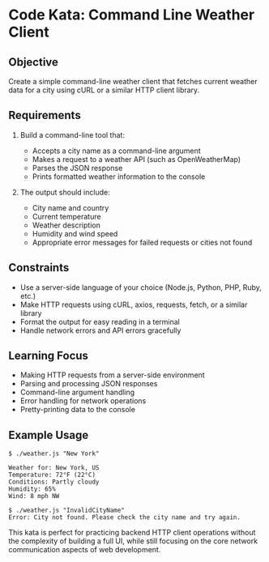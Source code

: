 # Code Kata: Command Line Weather Client

## Objective
Create a simple command-line weather client that fetches current weather data for a city using cURL or a similar HTTP client library.

## Requirements
1. Build a command-line tool that:
   - Accepts a city name as a command-line argument
   - Makes a request to a weather API (such as OpenWeatherMap)
   - Parses the JSON response
   - Prints formatted weather information to the console

2. The output should include:
   - City name and country
   - Current temperature
   - Weather description
   - Humidity and wind speed
   - Appropriate error messages for failed requests or cities not found

## Constraints
- Use a server-side language of your choice (Node.js, Python, PHP, Ruby, etc.)
- Make HTTP requests using cURL, axios, requests, fetch, or a similar library
- Format the output for easy reading in a terminal
- Handle network errors and API errors gracefully

## Learning Focus
- Making HTTP requests from a server-side environment
- Parsing and processing JSON responses
- Command-line argument handling
- Error handling for network operations
- Pretty-printing data to the console

## Example Usage
```
$ ./weather.js "New York"

Weather for: New York, US
Temperature: 72°F (22°C)
Conditions: Partly cloudy
Humidity: 65%
Wind: 8 mph NW

$ ./weather.js "InvalidCityName"
Error: City not found. Please check the city name and try again.
```

This kata is perfect for practicing backend HTTP client operations without the complexity of building a full UI, while still focusing on the core network communication aspects of web development.
